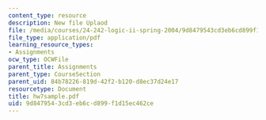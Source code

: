 ```yaml
---
content_type: resource
description: New file Uplaod
file: /media/courses/24-242-logic-ii-spring-2004/9d8479543cd3eb6cd899f1d15ec462ce_hw7sample.pdf
file_type: application/pdf
learning_resource_types:
- Assignments
ocw_type: OCWFile
parent_title: Assignments
parent_type: CourseSection
parent_uid: 84b78226-819d-42f2-b120-d8ec37d24e17
resourcetype: Document
title: hw7sample.pdf
uid: 9d847954-3cd3-eb6c-d899-f1d15ec462ce
---
```

